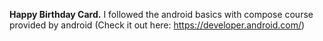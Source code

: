 **Happy Birthday Card.**
I followed the android basics with compose course provided by android (Check it out here: https://developer.android.com/)
